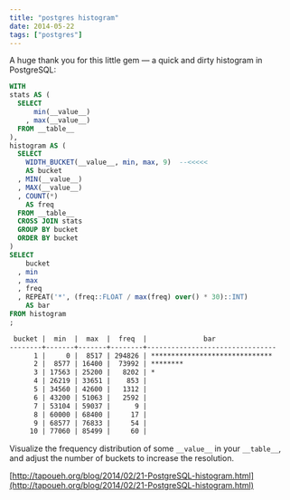 ```yaml
---
title: "postgres histogram"
date: 2014-05-22
tags: ["postgres"]
---
```


A huge thank you for this little gem &mdash; a quick and dirty histogram in PostgreSQL:

```sql
WITH 
stats AS (
  SELECT 
      min(__value__)
    , max(__value__)
  FROM __table__
), 
histogram AS (
  SELECT
    WIDTH_BUCKET(__value__, min, max, 9)  --<<<<<
    AS bucket
  , MIN(__value__)
  , MAX(__value__)
  , COUNT(*) 
    AS freq
  FROM __table__
  CROSS JOIN stats
  GROUP BY bucket
  ORDER BY bucket
)
SELECT 
    bucket
  , min
  , max
  , freq
  , REPEAT('*', (freq::FLOAT / max(freq) over() * 30)::INT) 
    AS bar
FROM histogram
;
```

```txt
 bucket |  min  |  max  |  freq  |              bar
--------+-------+-------+--------+--------------------------------
      1 |     0 |  8517 | 294826 | ******************************
      2 |  8577 | 16400 |  73992 | ********
      3 | 17563 | 25200 |   8202 | *
      4 | 26219 | 33651 |    853 |
      5 | 34560 | 42600 |   1312 |
      6 | 43200 | 51063 |   2592 |
      7 | 53104 | 59037 |      9 |
      8 | 60000 | 68400 |     17 |
      9 | 68577 | 76833 |     54 |
     10 | 77060 | 85499 |     60 |
```

Visualize the frequency distribution of some `__value__` in your `__table__`, and adjust the number of buckets to increase the resolution.

[http://tapoueh.org/blog/2014/02/21-PostgreSQL-histogram.html](http://tapoueh.org/blog/2014/02/21-PostgreSQL-histogram.html)
